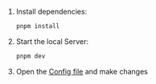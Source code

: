 1. Install dependencies:

   ```bash
   pnpm install
   ```

2. Start the local Server:

   ```bash
   pnpm dev
   ```

3. Open the [Config file](./src/data/resume.tsx) and make changes
